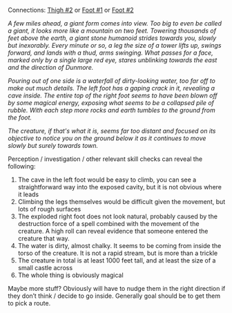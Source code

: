 Connections: [Thigh #2](Thigh%202.md) or [Foot #1](Foot%201.md) or [Foot #2](Foot%202)

_A few miles ahead, a giant form comes into view. Too big to even be called a giant, it looks more like a mountain on two feet. Towering thousands of feet above the earth, a giant stone humanoid strides towards you, slowly but inexorably. Every minute or so, a leg the size of a tower lifts up, swings forward, and lands with a thud, arms swinging. What passes for a face, marked only by a single large red eye, stares unblinking towards the east and the direction of Dunmore._
 
_Pouring out of one side is a waterfall of dirty-looking water, too far off to make out much details. The left foot has a gaping crack in it, revealing a cave inside. The entire top of the right foot seems to have been blown off by some magical energy, exposing what seems to be a collapsed pile of rubble. With each step more rocks and earth tumbles to the ground from the foot._
 
_The creature, if that's what it is, seems far too distant and focused on its objective to notice you on the ground below it as it continues to move slowly but surely towards town._

Perception / investigation / other relevant skill checks can reveal the following:
 
1. The cave in the left foot would be easy to climb, you can see a straightforward way into the exposed cavity, but it is not obvious where it leads
2. Climbing the legs themselves would be difficult given the movement, but lots of rough surfaces
3. The exploded right foot does not look natural, probably caused by the destruction force of a spell combined with the movement of the creature. A high roll can reveal evidence that someone entered the creature that way.
4. The water is dirty, almost chalky. It seems to be coming from inside the torso of the creature. It is not a rapid stream, but is more than a trickle
5. The creature in total is at least 1000 feet tall, and at least the size of a small castle across
6. The whole thing is obviously magical
 
Maybe more stuff? Obviously will have to nudge them in the right direction if they don’t think / decide to go inside. Generally goal should be to get them to pick a route.